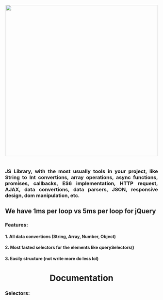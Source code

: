 <div align="center"><img src="https://raw.githubusercontent.com/alexsan134/GickoJS/master/img/bns.png" width="500"></div>
<br>
<div align="justify"><h3>JS Library, with the most usually tools in your project, like String to Int convertions, array operations, async functions, promises, callbacks, ES6 implementation, HTTP request, AJAX, data convertions, data parsers, JSON, responsive design, dom manipulation, etc.</h3></div>

## We have 1ms per loop vs 5ms per loop for jQuery
### Features:
  ####      1. All data convertions (String, Array, Number, Object)
  ####      2. Most fasted selectors for the elements like querySelectors()
  ####      3. Easily structure (not write more do less lol)


<div align="center"><h1>Documentation</h1></div>
<div align="left"><h3>Selectors:</h3></div>


